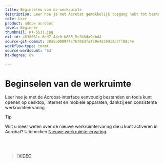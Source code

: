 ```yaml
---
title: Beginselen van de werkruimte
description: Leer hoe je met Acrobat gemakkelijk toegang hebt tot bestanden en tools op desktop, internet en mobiele apparaten
role: User
product: adobe acrobat
level: Beginner
thumbnail: KT-5531.jpg
exl-id: 4638061c-6ed7-4dc0-b865-5e0b8da9cbd4
source-git-commit: 38a5b00897fc76f08dfa470e4d39012d7ff88c4e
workflow-type: tm+mt
source-wordcount: '63'
ht-degree: 6%

---
```


# Beginselen van de werkruimte

Leer hoe je met de Acrobat-interface eenvoudig bestanden en tools kunt openen op desktop, internet en mobiele apparaten, dankzij een consistente werkruimteervaring.

>[!TIP]
>
>Wilt u meer weten over de nieuwe werkruimtervaring die u kunt activeren in Acrobat? Uitchecken [Nieuwe werkruimte-ervaring](new-workspace.md).

<br> 

>[!VIDEO](https://video.tv.adobe.com/v/337971?hidetitle=true)
